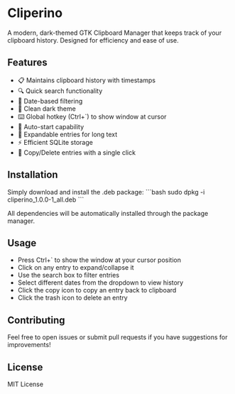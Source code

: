 # Cliperino

A modern, dark-themed GTK Clipboard Manager that keeps track of your clipboard history. Designed for efficiency and ease of use.

## Features

- 📋 Maintains clipboard history with timestamps
- 🔍 Quick search functionality
- 📅 Date-based filtering
- 🎨 Clean dark theme
- ⌨️ Global hotkey (Ctrl+\`) to show window at cursor
- 🔄 Auto-start capability
- 📱 Expandable entries for long text
- ⚡ Efficient SQLite storage
- 🎯 Copy/Delete entries with a single click

## Installation

Simply download and install the .deb package:
\`\`\`bash
sudo dpkg -i cliperino_1.0.0-1_all.deb
\`\`\`

All dependencies will be automatically installed through the package manager.

## Usage

- Press Ctrl+\` to show the window at your cursor position
- Click on any entry to expand/collapse it
- Use the search box to filter entries
- Select different dates from the dropdown to view history
- Click the copy icon to copy an entry back to clipboard
- Click the trash icon to delete an entry

## Contributing

Feel free to open issues or submit pull requests if you have suggestions for improvements!

## License

MIT License

